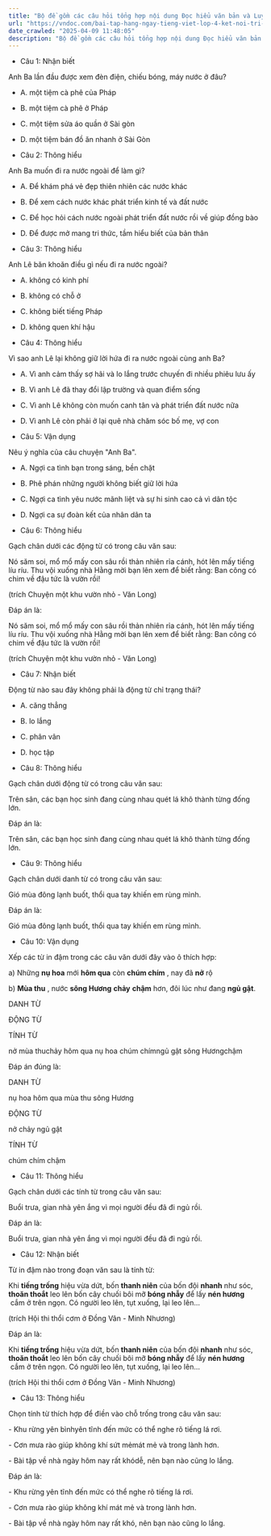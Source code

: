 ```yaml
---
title: "Bộ đề gồm các câu hỏi tổng hợp nội dung Đọc hiểu văn bản và Luyện từ và câu được học ở Tuần 17 trong chương trình Tiếng Việt lớp 4 Tập 1 Kết nối tri thức."
url: "https://vndoc.com/bai-tap-hang-ngay-tieng-viet-lop-4-ket-noi-tri-thuc-tuan-17-thu-5-332284"
date_crawled: "2025-04-09 11:48:05"
description: "Bộ đề gồm các câu hỏi tổng hợp nội dung Đọc hiểu văn bản và Luyện từ và câu được học ở Tuần 17 trong chương trình Tiếng Việt lớp 4 Tập 1 Kết nối tri thức."
---
```


* Câu 1:  Nhận biết

Anh Ba lần đầu được xem đèn điện, chiếu bóng, máy nước ở đâu?

  * A. một tiệm cà phê của Pháp 
  * B. một tiệm cà phê ở Pháp 
  * C. một tiệm sửa áo quần ở Sài gòn 
  * D. một tiệm bán đồ ăn nhanh ở Sài Gòn 



* Câu 2:  Thông hiểu

Anh Ba muốn đi ra nước ngoài để làm gì?

  * A. Để khám phá vẻ đẹp thiên nhiên các nước khác 
  * B. Để xem cách nước khác phát triển kinh tế và đất nước 
  * C. Để học hỏi cách nước ngoài phát triển đất nước rồi về giúp đồng bào 
  * D. Để được mở mang tri thức, tầm hiểu biết của bản thân 



* Câu 3:  Thông hiểu

Anh Lê băn khoăn điều gì nếu đi ra nước ngoài?

  * A. không có kinh phí 
  * B. không có chỗ ở 
  * C. không biết tiếng Pháp 
  * D. không quen khí hậu 



* Câu 4:  Thông hiểu

Vì sao anh Lê lại không giữ lời hứa đi ra nước ngoài cùng anh Ba?

  * A. Vì anh cảm thấy sợ hãi và lo lắng trước chuyến đi nhiều phiêu lưu ấy 
  * B. Vì anh Lê đã thay đổi lập trường và quan điểm sống 
  * C. Vì anh Lê không còn muốn canh tân và phát triển đất nước nữa 
  * D. Vì anh Lê còn phải ở lại quê nhà chăm sóc bố mẹ, vợ con 



* Câu 5:  Vận dụng

Nêu ý nghĩa của câu chuyện "Anh Ba".

  * A. Ngợi ca tình bạn trong sáng, bền chặt 
  * B. Phê phán những người không biết giữ lời hứa 
  * C. Ngợi ca tình yêu nước mãnh liệt và sự hi sinh cao cả vì dân tộc 
  * D. Ngợi ca sự đoàn kết của nhân dân ta 



* Câu 6:  Thông hiểu

Gạch chân dưới các động từ có trong câu văn sau:

Nó săm soi, mổ mổ mấy con sâu rồi thản nhiên rỉa cánh, hót lên mấy tiếng líu ríu. Thu vội xuống nhà Hằng mời bạn lên xem để biết rằng: Ban công có chim về đậu tức là vườn rồi!

(trích Chuyện một khu vườn nhỏ - Văn Long)

Đáp án là:

Nó săm soi, mổ mổ mấy con sâu rồi thản nhiên rỉa cánh, hót lên mấy tiếng líu ríu. Thu vội xuống nhà Hằng mời bạn lên xem để biết rằng: Ban công có chim về đậu tức là vườn rồi!

(trích Chuyện một khu vườn nhỏ - Văn Long)

* Câu 7:  Nhận biết

Động từ nào sau đây không phải là động từ chỉ trạng thái?

  * A. căng thẳng 
  * B. lo lắng 
  * C. phân vân 
  * D. học tập 



* Câu 8:  Thông hiểu

Gạch chân dưới động từ có trong câu văn sau:

Trên sân, các bạn học sinh đang cùng nhau quét lá khô thành từng đống lớn.

Đáp án là:

Trên sân, các bạn học sinh đang cùng nhau quét lá khô thành từng đống lớn.

* Câu 9:  Thông hiểu

Gạch chân dưới danh từ có trong câu văn sau:

Gió mùa đông lạnh buốt, thổi qua tay khiến em rùng mình.

Đáp án là:

Gió mùa đông lạnh buốt, thổi qua tay khiến em rùng mình.

* Câu 10:  Vận dụng

Xếp các từ in đậm trong các câu văn dưới đây vào ô thích hợp:

a) Những **nụ hoa** mới **hôm qua** còn **chúm chím** , nay đã **nở** rộ

b) **Mùa thu** , nước **sông Hương** **chảy** **chậm** hơn, đôi lúc như đang **ngủ gật**.

DANH TỪ

ĐỘNG TỪ

TÍNH TỪ

nở mùa thuchảy hôm qua nụ hoa chúm chímngủ gật sông Hươngchậm

Đáp án đúng là:

DANH TỪ

nụ hoa hôm qua mùa thu sông Hương

ĐỘNG TỪ

nở chảy ngủ gật

TÍNH TỪ

chúm chím chậm

* Câu 11:  Thông hiểu

Gạch chân dưới các tính từ trong câu văn sau:

Buổi trưa, gian nhà yên ắng vì mọi người đều đã đi ngủ rồi.

Đáp án là:

Buổi trưa, gian nhà yên ắng vì mọi người đều đã đi ngủ rồi.

* Câu 12:  Nhận biết

Từ in đậm nào trong đoạn văn sau là tính từ:

Khi **tiếng trống** hiệu vừa dứt, bốn **thanh niên** của bốn đội **nhanh** như sóc, **thoăn thoắt** leo lên bốn cây chuối bôi mỡ **bóng nhẫy** để lấy **nén hương**  cắm ở trên ngọn. Có người leo lên, tụt xuống, lại leo lên…

(trích Hội thi thổi cơm ở Đồng Vân - Minh Nhương)

Đáp án là:

Khi **tiếng trống** hiệu vừa dứt, bốn **thanh niên** của bốn đội **nhanh** như sóc, **thoăn thoắt** leo lên bốn cây chuối bôi mỡ **bóng nhẫy** để lấy **nén hương**  cắm ở trên ngọn. Có người leo lên, tụt xuống, lại leo lên…

(trích Hội thi thổi cơm ở Đồng Vân - Minh Nhương)

* Câu 13:  Thông hiểu

Chọn tính từ thích hợp để điền vào chỗ trống trong câu văn sau:

\- Khu rừng yên bìnhyên tĩnh đến mức có thể nghe rõ tiếng lá rơi.

\- Cơn mưa rào giúp không khí sứt mẻmát mẻ và trong lành hơn.

\- Bài tập về nhà ngày hôm nay rất khódễ, nên bạn nào cũng lo lắng.

Đáp án là:

\- Khu rừng yên tĩnh đến mức có thể nghe rõ tiếng lá rơi.

\- Cơn mưa rào giúp không khí mát mẻ và trong lành hơn.

\- Bài tập về nhà ngày hôm nay rất khó, nên bạn nào cũng lo lắng.
